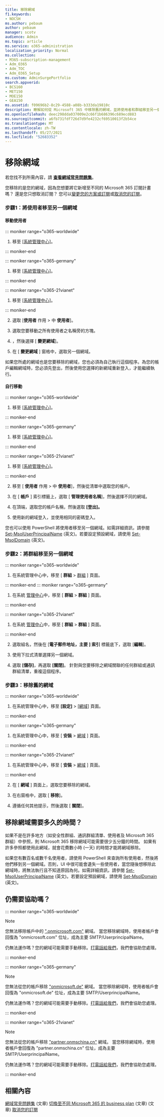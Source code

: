 ```yaml
---
title: 移除網域
f1.keywords:
- NOCSH
ms.author: pebaum
author: pebaum
manager: scotv
audience: Admin
ms.topic: article
ms.service: o365-administration
localization_priority: Normal
ms.collection:
- M365-subscription-management
- Adm_O365
- Adm_TOC
- Adm_O365_Setup
ms.custom: AdminSurgePortfolio
search.appverid:
- BCS160
- MET150
- MOE150
- GEA150
ms.assetid: f09696b2-8c29-4588-a08b-b333da19810c
description: 瞭解如何從 Microsoft 365 中移除舊的網域，並將使用者和群組移至另一個網域或取消您的訂閱。
ms.openlocfilehash: deec298dda037009e2c66f1b686396c689ecd883
ms.sourcegitcommit: a6fb731fdf726d7d9fe4232cf69510013f2b54ce
ms.translationtype: MT
ms.contentlocale: zh-TW
ms.lasthandoff: 05/27/2021
ms.locfileid: "52683352"
---
```

# <a name="remove-a-domain"></a>移除網域
  
 若您找不到所需內容，請 **[查看網域常見問題集](../setup/domains-faq.yml)**。 
  
您移除的是您的網域，因為您想要將它新增至不同的 Microsoft 365 訂閱計畫嗎？ 還是您只想取消訂閱？ 您可以[變更您的方案或訂閱](../../commerce/subscriptions/switch-to-a-different-plan.md)或[取消您的訂閱](../../commerce/subscriptions/cancel-your-subscription.md)。
  
### <a name="step-1-move-users-to-another-domain"></a>步驟1：將使用者移至另一個網域

#### <a name="move-users"></a>移動使用者

::: moniker range="o365-worldwide"

1. 移至 <a href="https://go.microsoft.com/fwlink/p/?linkid=2024339" target="_blank">[系統管理中心]</a>。

::: moniker-end

::: moniker range="o365-germany"

1. 移至 <a href="https://go.microsoft.com/fwlink/p/?linkid=848041" target="_blank">[系統管理中心]</a>。  

::: moniker-end

::: moniker range="o365-21vianet"

1. 移至 <a href="https://go.microsoft.com/fwlink/p/?linkid=850627" target="_blank">[系統管理中心]</a>。  

::: moniker-end

2. 選取 [**使用者** 作用  >  中 **使用者**]。

3. 選取您要移動之所有使用者之名稱旁的方塊。

4. ，然後選擇 [ **變更網域**]。

5. 在 [ **變更網域** ] 窗格中，選取另一個網域。

如果您所處的網域也是您要移除的網域，您也必須為自己執行這個程序。為您的帳戶編輯網域時，您必須先登出，然後使用您選擇的新網域重新登入，才能繼續執行。

#### <a name="move-yourself"></a>自行移動

::: moniker range="o365-worldwide"

1. 移至 <a href="https://go.microsoft.com/fwlink/p/?linkid=2024339" target="_blank">[系統管理中心]</a>。

::: moniker-end

::: moniker range="o365-germany"

1. 移至 <a href="https://go.microsoft.com/fwlink/p/?linkid=848041" target="_blank">[系統管理中心]</a>。  

::: moniker-end

::: moniker range="o365-21vianet"

1. 移至 <a href="https://go.microsoft.com/fwlink/p/?linkid=850627" target="_blank">[系統管理中心]</a>。  

::: moniker-end

2. 移至 [ **使用者** 作用 \> 中 **使用者**]，然後從清單中選取您的帳戶。

3. 在 [ **帳戶** ] 索引標籤上，選取 [ **管理使用者名稱**]，然後選擇不同的網域。
  
4. 在頂端，選取您的帳戶名稱，然後選取 **[登出]。**

5. 使用新的網域登入，並使用相同的密碼登入。

您也可以使用 PowerShell 將使用者移至另一個網域。如需詳細資訊，請參閱 [Set-MsolUserPrincipalName](/powershell/module/msonline/set-msoluserprincipalname?view=azureadps-1.0&preserve-view=true) (英文)。若要設定預設網域，請使用 [Set-MsolDomain](/powershell/module/msonline/set-msoldomain?view=azureadps-1.0&preserve-view=true) (英文)。

### <a name="step-2-move-groups-to-another-domain"></a>步驟2：將群組移至另一個網域

::: moniker range="o365-worldwide"

1. 在系統管理中心中，移至 [ **群組** \> <a href="https://go.microsoft.com/fwlink/p/?linkid=2052855" target="_blank">群組</a> ] 頁面。

::: moniker-end
::: moniker range="o365-germany"

1. 在系統 <a href="https://go.microsoft.com/fwlink/p/?linkid=848041" target="_blank">管理中心</a>中，移至 [ **群組** > **群組** ] 頁面。

::: moniker-end

::: moniker range="o365-21vianet"

1. 在系統 <a href="https://go.microsoft.com/fwlink/p/?linkid=850627" target="_blank">管理中心</a>中，移至 [ **群組** > **群組** ] 頁面。

::: moniker-end
  
2. 選取組名，然後在 [**電子郵件地址，主要** **] 索引** 標籤底下，選取 [**編輯**]。

3. 使用下拉式清單選擇另一個網域。

4. 選取 **[儲存]**，再選取 **[關閉]**。 針對與您要移除之網域關聯的任何群組或通訊群組清單，重複這個程序。

### <a name="step-3-remove-the-old-domain"></a>步驟3：移除舊的網域

::: moniker range="o365-worldwide"

1. 在系統管理中心中，移至 **[設定]** \> <a href="https://go.microsoft.com/fwlink/p/?linkid=834818" target="_blank">[網域]</a> 頁面。

::: moniker-end

::: moniker range="o365-germany"

1. 在系統管理中心中，移至 [ **安裝** \> <a href="https://go.microsoft.com/fwlink/p/?linkid=854615" target="_blank">網域</a> ] 頁面。

::: moniker-end

::: moniker range="o365-21vianet"

1. 在系統管理中心中，移至 [ **安裝** \> <a href="https://go.microsoft.com/fwlink/p/?linkid=2007048" target="_blank">網域</a> ] 頁面。

::: moniker-end
  
2. 在 [ **網域** ] 頁面上，選取您要移除的網域。

3. 在右窗格中，選取 [ **移除**]。

4. 遵循任何其他提示，然後選取 [ **關閉**]。

## <a name="how-long-does-it-take-for-a-domain-to-be-removed"></a>移除網域需要多久的時間？

如果不是在許多地方（如安全性群組、通訊群組清單、使用者及 Microsoft 365 群組）中參照，則 Microsoft 365 移除網域可能需要很少五分鐘的時間。 如果有許多參照都使用此網域，就會花費數小時 (一天) 的時間才能將網域移除。
  
如果您有數百名或數千名使用者，請使用 PowerShell 來查詢所有使用者，然後將他們移到另一個網域。否則，UI 中很可能會遺失一些使用者，當您隨後想移除此網域時，將無法執行且不知道原因為何。如需詳細資訊，請參閱 [Set-MsolUserPrincipalName](/powershell/module/msonline/set-msoluserprincipalname?view=azureadps-1.0&preserve-view=true) (英文)。若要設定預設網域，請使用 [Set-MsolDomain](/powershell/module/msonline/set-msoldomain?view=azureadps-1.0&preserve-view=true) (英文)。
  
## <a name="still-need-help"></a>仍需要協助嗎？

::: moniker range="o365-worldwide"

> [!NOTE]
> 您無法移除帳戶中的 [".onmicrosoft.com"](../setup/domains-faq.yml) 網域。 當您移除網域時，使用者帳戶會回復為 "onmicrosoft.com" 位址，成為主要 SMTP/UserprincipalName。
  
仍無法運作嗎？您的網域可能需要手動移除。[打電話給我們](../../business-video/get-help-support.md)，我們會協助您處理。
  
::: moniker-end

::: moniker range="o365-germany"

> [!NOTE]
> 您無法從您的帳戶移除 ["onmicrosoft.de"](../setup/domains-faq.yml) 網域。 當您移除網域時，使用者帳戶會回復為 "onmicrosoft.de" 位址，成為主要 SMTP/UserprincipalName。
  
仍無法運作嗎？您的網域可能需要手動移除。[打電話給我們](../../business-video/get-help-support.md?view=o365-germany&preserve-view=true)，我們會協助您處理。
  
::: moniker-end

::: moniker range="o365-21vianet"

> [!NOTE]
> 您無法從您的帳戶移除 ["partner.onmschina.cn"](../setup/domains-faq.yml) 網域。 當您移除網域時，使用者帳戶會回復為 "partner.onmschina.cn" 位址，成為主要 SMTP/UserprincipalName。
  
仍無法運作嗎？您的網域可能需要手動移除。[打電話給我們](../../business-video/get-help-support.md?view=o365-21vianet&preserve-view=true)，我們會協助您處理。
  
::: moniker-end

## <a name="related-content"></a>相關內容

[網域常見問題集](../setup/domains-faq.yml) (文章)
[切換至不同 Microsoft 365 的 business plan](../../commerce/subscriptions/switch-to-a-different-plan.md) (文章) 
 (文章) [取消您的訂閱](../../commerce/subscriptions/cancel-your-subscription.md)